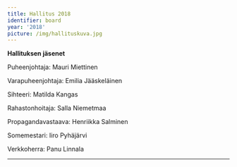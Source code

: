 ```yaml
---
title: Hallitus 2018
identifier: board
year: '2018'
picture: /img/hallituskuva.jpg
---
```


**Hallituksen jäsenet**

Puheenjohtaja: Mauri Miettinen

Varapuheenjohtaja: Emilia Jääskeläinen

Sihteeri: Matilda Kangas

Rahastonhoitaja: Salla Niemetmaa

Propagandavastaava: Henriikka Salminen

Somemestari: Iiro Pyhäjärvi

Verkkoherra: Panu Linnala

---
